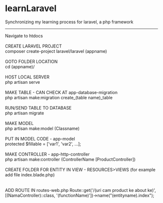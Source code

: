 # learnLaravel
 Synchronizing my learning process for laravel, a php framework
 *******************
Navigate to htdocs <br><br>
CREATE LARAVEL PROJECT<br>
composer create-project laravel/laravel (appname)
<br><br>
GOTO FOLDER LOCATION<br>
cd (appname)/
<br><br>
HOST LOCAL SERVER<br>
php artisan serve
<br><br>
MAKE TABLE - CAN CHECK AT app-database-migration<br>
php artisan make:migration create_(table name)_table
<br><br>
RUN/SEND TABLE TO DATABASE<br>
php artisan migrate
<br><br>
MAKE MODEL<br>
php artisan make:model (Classname)
<br><br>
PUT IN MODEL CODE - app-model<br>
protected $fillable = ['var1', 'var2', ...];
<br><br>
MAKE CONTROLLER - app-http-controller<br>
php artisan make:controller (ControllerName [ProductController])
<br><br>
CREATE FOLDER FOR ENTITY IN VIEW - RESOURCES>VIEWS
(for example add file index.blade.php)<br>
<br><br>
ADD ROUTE IN routes-web.php
Route::get('/(uri cam product ke about ke)', [(NamaController)::class, '(functionName)'])->name("(entityname).index");

